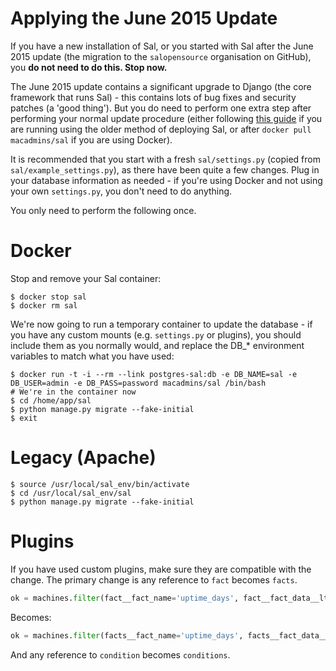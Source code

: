 Applying the June 2015 Update
======================

If you have a new installation of Sal, or you started with Sal after the June 2015 update (the migration to the ``salopensource`` organisation on GitHub), you **do not need to do this. Stop now.**

The June 2015 update contains a significant upgrade to Django (the core framework that runs Sal) - this contains lots of bug fixes and security patches (a 'good thing'). But you do need to perform one extra step after performing your normal update procedure (either following [this guide](https://github.com/salopensource/sal/blob/master/docs/Upgrading_on_Ubuntu_12.md) if you are running using the older method of deploying Sal, or after ``docker pull macadmins/sal`` if you are using Docker).

It is recommended that you start with a fresh ``sal/settings.py`` (copied from ``sal/example_settings.py``), as there have been quite a few changes. Plug in your database information as needed - if you're using Docker and not using your own ``settings.py``, you don't need to do anything.

You only need to perform the following once.

# Docker

Stop and remove your Sal container:

```
$ docker stop sal
$ docker rm sal
```

We're now going to run a temporary container to update the database - if you have any custom mounts (e.g. ``settings.py`` or plugins), you should include them as you normally would, and replace the DB_* environment variables to match what you have used:

```
$ docker run -t -i --rm --link postgres-sal:db -e DB_NAME=sal -e DB_USER=admin -e DB_PASS=password macadmins/sal /bin/bash
# We're in the container now
$ cd /home/app/sal
$ python manage.py migrate --fake-initial
$ exit
```

# Legacy (Apache)

```
$ source /usr/local/sal_env/bin/activate
$ cd /usr/local/sal_env/sal
$ python manage.py migrate --fake-initial
```

# Plugins

If you have used custom plugins, make sure they are compatible with the change. The primary change is any reference to ``fact`` becomes ``facts``.

``` python
ok = machines.filter(fact__fact_name='uptime_days', fact__fact_data__lte=1).count()
```

Becomes:

``` python
ok = machines.filter(facts__fact_name='uptime_days', facts__fact_data__lte=1).count()
```

And any reference to ``condition`` becomes ``conditions``.
